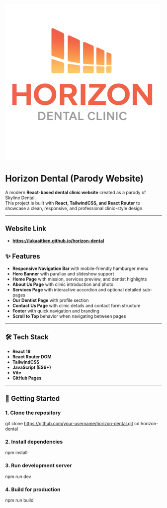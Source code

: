 <img src="src/assets/Logos/HorizonLogo.png" alt="Horizon Dental Logo" width="500" />

# Horizon Dental (Parody Website)

A modern **React-based dental clinic website** created as a parody of Skyline Dental.  
This project is built with **React, TailwindCSS, and React Router** to showcase a clean, responsive, and professional clinic-style design.

---

## Website Link
- **https://lukaaitken.github.io/horizon-dental**

## ✨ Features

- **Responsive Navigation Bar** with mobile-friendly hamburger menu  
- **Hero Banner** with parallax and slideshow support  
- **Home Page** with mission, services preview, and dentist highlights  
- **About Us Page** with clinic introduction and photo  
- **Services Page** with interactive accordion and optional detailed sub-pages  
- **Our Dentist Page** with profile section  
- **Contact Us Page** with clinic details and contact form structure  
- **Footer** with quick navigation and branding  
- **Scroll to Top** behavior when navigating between pages  

---

## 🛠️ Tech Stack

- **React 18**  
- **React Router DOM**
- **TailwindCSS**  
- **JavaScript (ES6+)**  
- **Vite**
- **GitHub Pages**
---

## 🚀 Getting Started

### 1. Clone the repository
git clone https://github.com/your-username/horizon-dental.git
cd horizon-dental

### 2. Install dependencies
npm install

### 3. Run development server
npm run dev

### 4. Build for production
npm run build